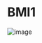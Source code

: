 # BMI1
![image](https://user-images.githubusercontent.com/129106958/233876822-99f1a8a4-cdc1-4262-bbda-e520c7acfaa1.png)
